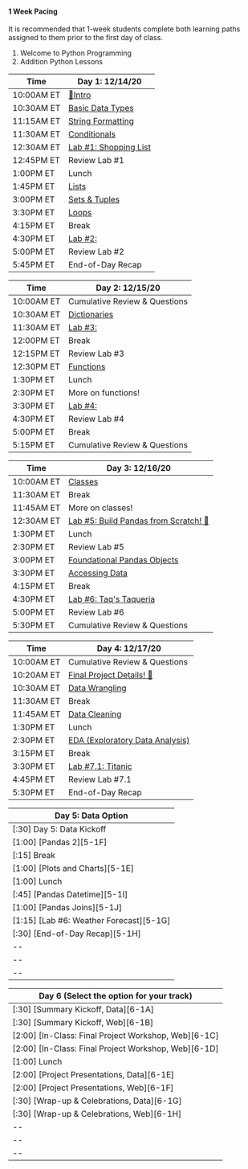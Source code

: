 #### 1 Week Pacing
It is recommended that 1-week students complete both learning paths assigned to them prior to the first day of class. 
1) Welcome to Python Programming
2) Addition Python Lessons

| Time       | Day 1: 12/14/20                |
| ---------- | -----------------------------  |
| 10:00AM ET | [🎉Intro](#in/intro/welcome)   |
| 10:30AM ET | [Basic Data Types](#out/topics/basic_data_types) |
| 11:15AM ET | [String Formatting]()      |
| 11:30AM ET | [Conditionals](#out/topics/conditionals) |
| 12:30AM ET | [Lab #1: Shopping List]()  |
| 12:45PM ET | Review Lab #1              |
| 1:00PM ET  | Lunch                      |
| 1:45PM ET  | [Lists](#out/topics/lists) |
| 3:00PM ET  | [Sets & Tuples](#out/topics/tuples_sets) |
| 3:30PM ET  | [Loops](#out/topics/loops) |
| 4:15PM ET  | Break                      |
| 4:30PM ET  | [Lab #2: ]()               |
| 5:00PM ET  | Review Lab #2              |
| 5:45PM ET  | End-of-Day Recap           |


| Time       | Day 2: 12/15/20                     |
| ---------- | ----------------------------------- |
| 10:00AM ET | Cumulative Review & Questions       |
| 10:30AM ET | [Dictionaries](#out/topics/dicts)   |
| 11:30AM ET | [Lab #3: ]()  |
| 12:00PM ET | Break                               |
| 12:15PM ET | Review Lab #3                       |
| 12:30PM ET | [Functions](#out/topics/functions)  |
| 1:30PM ET  | Lunch                               |
| 2:30PM ET  | More on functions!                  |
| 3:30PM ET  | [Lab #4: ]()                        |
| 4:30PM ET  | Review Lab #4                       |
| 5:00PM ET  | Break                               |
| 5:15PM ET  | Cumulative Review & Questions       |


| Time       | Day 3: 12/16/20                     |
| ---------- | ----------------------------------- |
| 10:00AM ET | [Classes](#out/topics/classes)      |
| 11:30AM ET | Break                               |
| 11:45AM ET | More on classes!                    |
| 12:30AM ET | [Lab #5: Build Pandas from Scratch! 🎉 ]() |
| 1:30PM ET  | Lunch                               |
| 2:30PM ET  | Review Lab #5                       |
| 3:00PM ET  | [Foundational Pandas Objects](#out/topics/foundations_pandas_condensed) |
| 3:30PM ET  | [Accessing Data](#out/topics/accessing_data) |
| 4:15PM ET  | Break                               |
| 4:30PM ET  | [Lab #6: Taq's Taqueria]()          |
| 5:00PM ET  | Review Lab #6                       |
| 5:30PM ET  | Cumulative Review & Questions       |


| Time       | Day 4: 12/17/20                     |
| ---------- | ----------------------------------- |
| 10:00AM ET | Cumulative Review & Questions       |
| 10:20AM ET | [Final Project Details! 🎉](#in/intro/finalproject) |
| 10:30AM ET | [Data Wrangling](#out/topics/wrangling1) |
| 11:30AM ET | Break                               |
| 11:45AM ET | [Data Cleaning](#out/topics/data_cleaning) |
| 1:30PM ET  | Lunch                               |
| 2:30PM ET  | [EDA (Exploratory Data Analysis)](#out/topics/eda1) |
| 3:15PM ET  | Break                               |
| 3:30PM ET  | [Lab #7.1: Titanic]()  |
| 4:45PM ET  | Review Lab #7.1                     |
| 5:30PM ET  | End-of-Day Recap                    |


| Day 5: Data Option                       |
| ---------------------------------------- |
| [:30] Day 5: Data Kickoff                |
| [1:00] [Pandas 2][5-1F]                  |
| [:15] Break                              |
| [1:00] [Plots and Charts][5-1E]          |
| [1:00] Lunch                             |
| [:45] [Pandas Datetime][5-1I]            |
| [1:00] [Pandas Joins][5-1J]              |
| [1:15] [Lab #6: Weather Forecast][5-1G]  |
| [:30] [End-of-Day Recap][5-1H]           |
| --                                       |
| --                                       |
| --                                       |





| Day 6 (Select the option for your track)             |
| ---------------------------------------------------- |
| [:30] [Summary Kickoff, Data][6-1A]                  |
| [:30] [Summary Kickoff, Web][6-1B]                   |
| [2:00] [In-Class: Final Project Workshop, Web][6-1C] |
| [2:00] [In-Class: Final Project Workshop, Web][6-1D] |
| [1:00] Lunch                                         |
| [2:00] [Project Presentations, Data][6-1E]           |
| [2:00] [Project Presentations, Web][6-1F]            |
| [:30] [Wrap-up & Celebrations, Data][6-1G]           |
| [:30] [Wrap-up & Celebrations, Web][6-1H]            |
| --                                                   |
| --                                                   |
| --                                                   |
